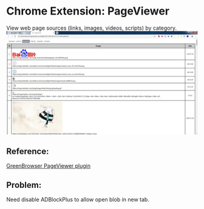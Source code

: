 # Chrome Extension: PageViewer
View web page sources (links, images, videos, scripts) by category.  
![alt](preview.jpg)
## Reference:  
[GreenBrowser PageViewer plugin](http://www.morequick.com/)  
## Problem:
Need disable ADBlockPlus to allow open blob in new tab.